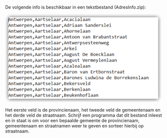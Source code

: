 De volgende info is beschikbaar in een tekstbestand (AdresInfo.zip):

![opdracht straatnaam io](./opdrachtstraatnaam.png)

Het eerste veld is de provincienaam, het tweede veld de gemeentenaam en het derde veld de straatnaam. Schrijf een programma dat dit bestand inleest en in staat is om voor een bepaalde gemeente de provincienaam, gemeentenaam en straatnamen weer te geven en sorteer hierbij op straatnaam. 